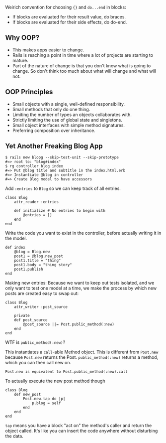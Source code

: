 Weirich convention for choosing `{}` and `do...end` in blocks:

- If blocks are evaluated for their result value, do braces.
- If blocks are evaluated for their side effects, do do-end.

## Why OOP?
- This makes apps easier to change.
- Rails is reaching a point in time where a lot of projects are starting to mature.
- Part of the nature of change is that you don't know what is going to change. So don't think too much about what will change and what will not.

## OOP Principles
- Small objects with a single, well-defined responsibility.
- Small methods that only do one thing.
- Limiting the number of types an objects collaborates with.
- Strictly limiting the use of global state and singletons.
- Small object interfaces with simple method signatures.
- Preferring composition over inheritance.

## Yet Another Freaking Blog App

    $ rails new bloog --skip-test-unit --skip-prototype
    #=> root to: "blog#index"
    $ rg controller blog index
    #=> Put @blog title and subtitle in the index.html.erb
    #=> Instantiate @blog in controller
    #=> Create Blog model to have accessors

Add `:entries` to `Blog` so we can keep track of all entries.

    class Blog
        attr_reader :entries

        def initialize # No entries to begin with 
            @entries = []
        end
    end

Write the code you want to exist in the controller, before actually writing it in the model.

    def index
        @blog = Blog.new
        post1 = @blog.new_post
        post1.title = "thing"
        post1.body = "thing story"
        post1.publish
    end

Making new entries: Because we want to keep out tests isolated, and we only want to test one model at a time, we make the process by which new posts are created easy to swap out:

    class Blog
        attr_writer :post_source

        private
        def post_source
            @post_source ||= Post.public_method(:new)
        end
    end

WTF is `public_method(:new)`?

This instantiates a `call`-able Method object. This is different from `Post.new` because `Post.new` returns the Post. `public_method(:new)` returns a method, which you can then call new on.

    Post.new is equivalent to Post.public_method(:new).call

To actually execute the new post method though

    class Blog
        def new_post
            Post.new.tap do |p|
                p.blog = self
            end
        end
    end

`tap` means you have a block "act on" the method's caller and return the object called. It's like you can insert the code anywhere without disturbing the data.

